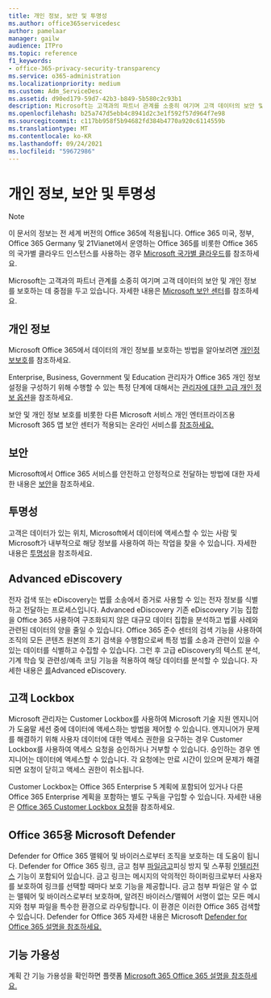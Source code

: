 ```yaml
---
title: 개인 정보, 보안 및 투명성
ms.author: office365servicedesc
author: pamelaar
manager: gailw
audience: ITPro
ms.topic: reference
f1_keywords:
- office-365-privacy-security-transparency
ms.service: o365-administration
ms.localizationpriority: medium
ms.custom: Adm_ServiceDesc
ms.assetid: d90ed179-59d7-42b3-b849-5b580c2c93b1
description: Microsoft는 고객과의 파트너 관계를 소중히 여기며 고객 데이터의 보안 및 개인 정보를 보호하는 데 중점을 두고 있습니다. 자세한 내용은 Microsoft 보안 센터를 참조하세요.
ms.openlocfilehash: b25a747d5ebb4c8941d2c3e1f592f57d964f7e98
ms.sourcegitcommit: c117bb958f5b94682fd384b4770a920c6114559b
ms.translationtype: MT
ms.contentlocale: ko-KR
ms.lasthandoff: 09/24/2021
ms.locfileid: "59672986"
---
```

# <a name="privacy-security-and-transparency"></a>개인 정보, 보안 및 투명성

> [!NOTE]
> 이 문서의 정보는 전 세계 버전의 Office 365에 적용됩니다. Office 365 미국, 정부, Office 365 Germany 및 21Vianet에서 운영하는 Office 365를 비롯한 Office 365의 국가별 클라우드 인스턴스를 사용하는 경우 [Microsoft 국가별 클라우드](https://go.microsoft.com/fwlink/?linkid=841582)를 참조하세요. 
  
Microsoft는 고객과의 파트너 관계를 소중히 여기며 고객 데이터의 보안 및 개인 정보를 보호하는 데 중점을 두고 있습니다. 자세한 내용은 [Microsoft 보안 센터](https://go.microsoft.com/fwlink/?LinkID=717951&amp;clcid=0x409)를 참조하세요.
  
## <a name="privacy"></a>개인 정보

Microsoft Office 365에서 데이터의 개인 정보를 보호하는 방법을 알아보려면 [개인정보보호](https://go.microsoft.com/fwlink/?LinkID=717953&amp;clcid=0x409)를 참조하세요. 
  
Enterprise, Business, Government 및 Education 관리자가 Office 365 개인 정보 설정을 구성하기 위해 수행할 수 있는 특정 단계에 대해서는 [관리자에 대한 고급 개인 정보 옵션](https://go.microsoft.com/fwlink/p/?LinkID=285202)을 참조하세요.
  
보안 및 개인 정보 보호를 비롯한 다른 Microsoft 서비스 개인 엔터프라이즈용 Microsoft 365 앱 보안 센터가 적용되는 온라인 서비스를 [참조하세요.](https://www.microsoft.com/trustcenter/default.aspx)
  
## <a name="security"></a>보안

Microsoft에서 Office 365 서비스를 안전하고 안정적으로 전달하는 방법에 대한 자세한 내용은 [보안](https://go.microsoft.com/fwlink/?LinkID=717954&amp;clcid=0x409)을 참조하세요.
  
## <a name="transparency"></a>투명성

고객은 데이터가 있는 위치, Microsoft에서 데이터에 액세스할 수 있는 사람 및 Microsoft가 내부적으로 해당 정보를 사용하여 하는 작업을 찾을 수 있습니다. 자세한 내용은 [투명성](https://go.microsoft.com/fwlink/?LinkID=717955&amp;clcid=0x409)을 참조하세요.
  
## <a name="advanced-ediscovery"></a>Advanced eDiscovery

전자 검색 또는 eDiscovery는 법률 소송에서 증거로 사용할 수 있는 전자 정보를 식별하고 전달하는 프로세스입니다. Advanced eDiscovery 기존 eDiscovery 기능 집합을 Office 365 사용하여 구조화되지 않은 대규모 데이터 집합을 분석하고 법률 사례와 관련된 데이터의 양을 줄일 수 있습니다. Office 365 준수 센터의 검색 기능을 사용하여 조직의 모든 콘텐츠 원본의 초기 검색을 수행함으로써 특정 법률 소송과 관련이 있을 수 있는 데이터를 식별하고 수집할 수 있습니다. 그런 후 고급 eDiscovery의 텍스트 분석, 기계 학습 및 관련성/예측 코딩 기능을 적용하여 해당 데이터를 분석할 수 있습니다. 자세한 내용은 [를](/microsoft-365/compliance/overview-ediscovery-20)Advanced eDiscovery.
  
## <a name="customer-lockbox"></a>고객 Lockbox

Microsoft 관리자는 Customer Lockbox를 사용하여 Microsoft 기술 지원 엔지니어가 도움말 세션 중에 데이터에 액세스하는 방법을 제어할 수 있습니다. 엔지니어가 문제를 해결하기 위해 사용자 데이터에 대한 액세스 권한을 요구하는 경우 Customer Lockbox를 사용하여 액세스 요청을 승인하거나 거부할 수 있습니다. 승인하는 경우 엔지니어는 데이터에 액세스할 수 있습니다. 각 요청에는 만료 시간이 있으며 문제가 해결되면 요청이 닫히고 액세스 권한이 취소됩니다.
  
Customer Lockbox는 Office 365 Enterprise 5 계획에 포함되어 있거나 다른 Office 365 Enterprise 계획을 포함하는 별도 구독을 구입할 수 있습니다. 자세한 내용은 [Office 365 Customer Lockbox 요청](/microsoft-365/compliance/customer-lockbox-requests)을 참조하세요.
  
## <a name="microsoft-defender-for-office-365"></a>Office 365용 Microsoft Defender

Defender for Office 365 맬웨어 및 바이러스로부터 조직을 보호하는 데 도움이 됩니다. Defender for Office 365 링크, 금고 첨부 [](/office365/securitycompliance/atp-anti-phishing) [파일금고](/office365/securitycompliance/atp-safe-attachments)피싱 방지 및 스푸핑 [인텔리전스](/office365/securitycompliance/learn-about-spoof-intelligence) 기능이 포함되어 있습니다. [](/office365/securitycompliance/atp-safe-links) 금고 링크는 메시지의 악의적인 하이퍼링크로부터 사용자를 보호하여 링크를 선택할 때마다 보호 기능을 제공합니다. 금고 첨부 파일은 알 수 없는 맬웨어 및 바이러스로부터 보호하며, 알려진 바이러스/맬웨어 서명이 없는 모든 메시지와 첨부 파일을 특수한 환경으로 라우팅합니다. 이 환경은 이러한 Office 365 검색할 수 있습니다. Defender for Office 365 자세한 내용은 Microsoft [Defender for Office 365 설명을 참조하세요.](../office-365-advanced-threat-protection-service-description.md)
  
## <a name="feature-availability"></a>기능 가용성

계획 간 기능 가용성을 확인하면 플랫폼 [Microsoft 365 Office 365 설명을 참조하세요.](office-365-platform-service-description.md)